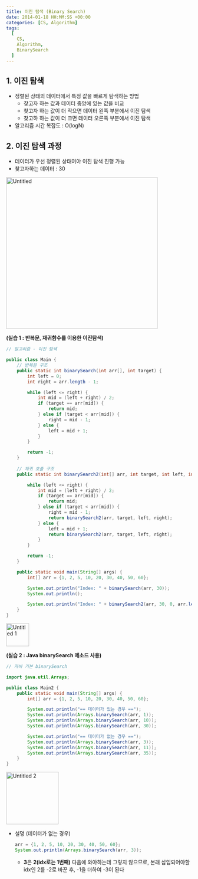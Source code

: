 ```yaml
---
title: 이진 탐색 (Binary Search)
date: 2014-01-18 HH:MM:SS +00:00
categories: [CS, Algorithm]
tags:
  [
    CS,
    Algorithm,
    BinarySearch
  ]
---
```


## 1. 이진 탐색

- 정렬된 상태의 데이터에서 특정 값을 빠르게 탐색하는 방법
    - 찾고자 하는 값과 데이터 중앙에 있는 값을 비교
    - 찾고자 하는 값이 더 작으면 데이터 왼쪽 부분에서 이진 탐색
    - 찾고하 하는 값이 더 크면 데이터 오른쪽 부분에서 이진 탐색
- 알고리즘 시간 복잡도 : O(logN)

## 2. 이진 탐색 과정

- 데이터가 우선 정렬된 상태여야 이진 탐색 진행 가능
- 찾고자하는 데이터 : 30

<img width="411" alt="Untitled" src="https://github.com/KimHyungkeun/KimHyungkeun.github.io/assets/12759500/fedeea41-2830-43ca-8303-f78e805060b7">


**(실습 1 : 반복문, 재귀함수를 이용한 이진탐색)**

```java
// 알고리즘 - 이진 탐색

public class Main {
    // 반복문 구조
    public static int binarySearch(int arr[], int target) {
        int left = 0;
        int right = arr.length - 1;

        while (left <= right) {
            int mid = (left + right) / 2;
            if (target == arr[mid]) {
                return mid;
            } else if (target < arr[mid]) {
                right = mid - 1;
            } else {
                left = mid + 1;
            }
        }

        return -1;
    }
    
    // 재귀 호출 구조
    public static int binarySearch2(int[] arr, int target, int left, int right) {

        while (left <= right) {
            int mid = (left + right) / 2;
            if (target == arr[mid]) {
                return mid;
            } else if (target < arr[mid]) {
                right = mid - 1;
                return binarySearch2(arr, target, left, right);
            } else {
                left = mid + 1;
                return binarySearch2(arr, target, left, right);
            }
        }

        return -1;
    }

    public static void main(String[] args) {
        int[] arr = {1, 2, 5, 10, 20, 30, 40, 50, 60};

        System.out.println("Index: " + binarySearch(arr, 30));
        System.out.println();

        System.out.println("Index: " + binarySearch2(arr, 30, 0, arr.length - 1));
    }
}
```

<img width="62" alt="Untitled 1" src="https://github.com/KimHyungkeun/KimHyungkeun.github.io/assets/12759500/f6b54486-af97-4c18-a2f5-c1f70328aa09">


**(실습 2 : Java binarySearch 메소드 사용)**

```java
// 자바 기본 binarySearch

import java.util.Arrays;

public class Main2 {
    public static void main(String[] args) {
        int[] arr = {1, 2, 5, 10, 20, 30, 40, 50, 60};

        System.out.println("== 데이터가 있는 경우 ==");
        System.out.println(Arrays.binarySearch(arr, 1));
        System.out.println(Arrays.binarySearch(arr, 10));
        System.out.println(Arrays.binarySearch(arr, 30));

        System.out.println("== 데이터가 없는 경우 ==");
        System.out.println(Arrays.binarySearch(arr, 3));
        System.out.println(Arrays.binarySearch(arr, 11));
        System.out.println(Arrays.binarySearch(arr, 35));
    }
}
```

<img width="142" alt="Untitled 2" src="https://github.com/KimHyungkeun/KimHyungkeun.github.io/assets/12759500/ff5949ad-4fd4-4c96-9592-bfd0cdad4206">


- 설명 (데이터가 없는 경우)
    
    ```java
    arr = {1, 2, 5, 10, 20, 30, 40, 50, 60};
    System.out.println(Arrays.binarySearch(arr, 3));
    ```
    
    - **3**은 **2(idx로는 1번째)** 다음에 와야하는데 그렇지 않으므로, 본래 삽입되어야할 idx인 2를 -2로 바꾼 후, -1을 더하여 -3이 된다
